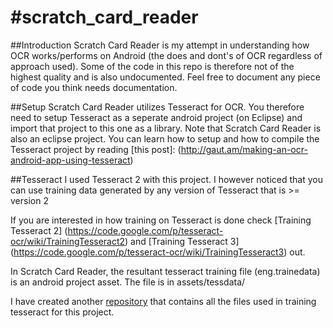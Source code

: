 #scratch_card_reader
===================

##Introduction
Scratch Card Reader is my attempt in understanding how OCR works/performs on Android (the does and dont's of OCR regardless of approach used). Some of the code in this repo is therefore not of the highest quality and is also undocumented. Feel free to document any piece of code you think needs documentation.

##Setup
Scratch Card Reader utilizes Tesseract for OCR. You therefore need to setup Tesseract as a seperate android project (on Eclipse) and import that project to this one as a library. Note that Scratch Card Reader is also an eclipse project. You can learn how to setup and how to compile the Tesseract project by reading [this post]: (http://gaut.am/making-an-ocr-android-app-using-tesseract)

##Tesseract
I used Tesseract 2 with this project. I however noticed that you can use training data generated by any version of Tesseract that is >= version 2

If you are interested in how training on Tesseract is done check [Training Tesseract 2] (https://code.google.com/p/tesseract-ocr/wiki/TrainingTesseract2) and [Training Tesseract 3] (https://code.google.com/p/tesseract-ocr/wiki/TrainingTesseract3) out.

In Scratch Card Reader, the resultant tesseract training file (eng.trainedata) is an android project asset. The file is in  assets/tessdata/

I have created another [repository](https://github.com/jasonrogena/scratch_card_reader_tess_training) that contains all the files used in training tesseract for this project.
